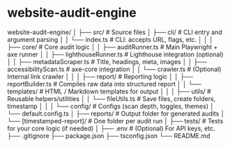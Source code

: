 # website-audit-engine
website-audit-engine/
│
├── src/                         # Source files
│   ├── cli/                     # CLI entry and argument parsing
│   │   └── index.ts             # CLI: accepts URL, flags, etc.
│   │
│   ├── core/                    # Core audit logic
│   │   ├── auditRunner.ts       # Main Playwright + axe runner
│   │   ├── lighthouseRunner.ts  # Lighthouse integration (optional)
│   │   ├── metadataScraper.ts   # Title, headings, meta, images
│   │   ├── accessibilityScan.ts # axe-core integration
│   │   └── crawler.ts           # (Optional) Internal link crawler
│   │
│   ├── report/                  # Reporting logic
│   │   ├── reportBuilder.ts     # Compiles raw data into structured report
│   │   └── templates/           # HTML / Markdown templates for output
│   │
│   ├── utils/                   # Reusable helpers/utilities
│   │   └── fileUtils.ts         # Save files, create folders, timestamp
│   │
│   └── config/                  # Configs (scan depth, toggles, themes)
│       └── default.config.ts
│
├── reports/                     # Output folder for generated audits
│   └── [timestamped-report]/    # One folder per audit run
│
├── tests/                       # Tests for your core logic (if needed)
│
├── .env                         # (Optional) For API keys, etc.
├── .gitignore
├── package.json
├── tsconfig.json
└── README.md
